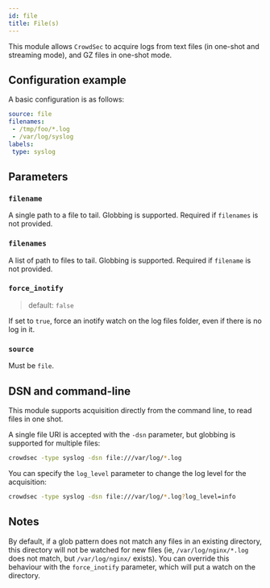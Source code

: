 ```yaml
---
id: file
title: File(s)
---
```



This module allows `CrowdSec` to acquire logs from text files (in one-shot and streaming mode), and GZ files in one-shot mode.

## Configuration example

A basic configuration is as follows:

```yaml
source: file
filenames:
 - /tmp/foo/*.log
 - /var/log/syslog
labels:
 type: syslog

```

## Parameters

### `filename`

A single path to a file to tail. Globbing is supported. Required if `filenames` is not provided.

### `filenames`

A list of path to files to tail. Globbing is supported. Required if `filename` is not provided.

### `force_inotify`
> default: `false`

If set to `true`, force an inotify watch on the log files folder, even if there is no log in it.

### `source`

Must be `file`.



## DSN and command-line

This module supports acquisition directly from the command line, to read files in one shot.

A single file URI is accepted with the `-dsn` parameter, but globbing is supported for multiple files:

```bash
crowdsec -type syslog -dsn file:///var/log/*.log
```

You can specify the `log_level` parameter to change the log level for the acquisition:

```bash
crowdsec -type syslog -dsn file:///var/log/*.log?log_level=info
```

## Notes

By default, if a glob pattern does not match any files in an existing directory, this directory will not be watched for new files (ie, `/var/log/nginx/*.log` does not match, but `/var/log/nginx/` exists).
You can override this behaviour with the `force_inotify` parameter, which will put a watch on the directory.